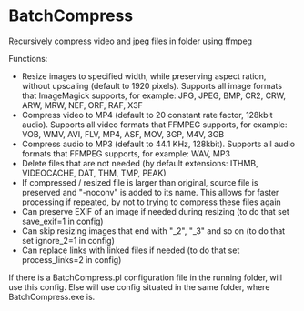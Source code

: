 # BatchCompress
Recursively compress video and jpeg files in folder using ffmpeg

Functions:
- Resize images to specified width, while preserving aspect ration, without upscaling (default to 1920 pixels). Supports all image formats that ImageMagick supports, for example: JPG, JPEG, BMP, CR2, CRW, ARW, MRW, NEF, ORF, RAF, X3F
- Compress video to MP4 (default to 20 constant rate factor, 128kbit audio). Supports all video formats that FFMPEG supports, for example: VOB, WMV, AVI, FLV, MP4, ASF, MOV, 3GP, M4V, 3GB
- Compress audio to MP3 (default to 44.1 KHz, 128kbit). Supports all audio formats that FFMPEG supports, for example: WAV, MP3
- Delete files that are not needed (by default extensions: ITHMB, VIDEOCACHE, DAT, THM, TMP, PEAK)
- If compressed / resized file is larger than original, source file is preserved and "-noconv" is added to its name. This allows for faster processing if repeated, by not to trying to compress these files again
- Can preserve EXIF of an image if needed during resizing (to do that set save_exif=1 in config)
- Can skip resizing images that end with "_2", "_3" and so on (to do that set ignore_2=1 in config)
- Can replace links with linked files if needed (to do that set process_links=2 in config)

If there is a BatchCompress.pl configuration file in the running folder, will use this config. Else will use config situated in the same folder, where BatchCompress.exe is.
